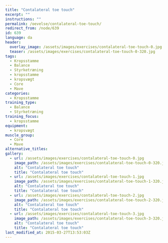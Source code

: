 ```yaml
---
title: "Contalateral toe touch"
excerpt: ""
instructions: ""
permalink: /oevelse/contalateral-toe-touch/
redirect_from: /node/639
id: 639
language: da
header:
  overlay_image: /assets/images/exercises/contalateral-toe-touch-0.jpg
  teaser: /assets/images/exercises/contalateral-toe-touch-0-320.jpg
tags:
  - Kropsstamme
  - Balance
  - Styrketræning
  - kropsstamme
  - kropsvægt
  - Core
  - Mave
categories:
  - Kropsstamme
training_type: 
  - Balance
  - Styrketræning
training_focus: 
  - kropsstamme
equipment:
  - kropsvægt
muscle_group:
  - Core
  - Mave
alternative_titles:
gallery:
  - url: /assets/images/exercises/contalateral-toe-touch-0.jpg
    image_path: /assets/images/exercises/contalateral-toe-touch-0-320.jpg
    alt: "Contalateral toe touch"
    title: "Contalateral toe touch"
  - url: /assets/images/exercises/contalateral-toe-touch-1.jpg
    image_path: /assets/images/exercises/contalateral-toe-touch-1-320.jpg
    alt: "Contalateral toe touch"
    title: "Contalateral toe touch"
  - url: /assets/images/exercises/contalateral-toe-touch-2.jpg
    image_path: /assets/images/exercises/contalateral-toe-touch-2-320.jpg
    alt: "Contalateral toe touch"
    title: "Contalateral toe touch"
  - url: /assets/images/exercises/contalateral-toe-touch-3.jpg
    image_path: /assets/images/exercises/contalateral-toe-touch-3-320.jpg
    alt: "Contalateral toe touch"
    title: "Contalateral toe touch"
last_modified_at: 2015-03-27T13:53:03Z
---
```



